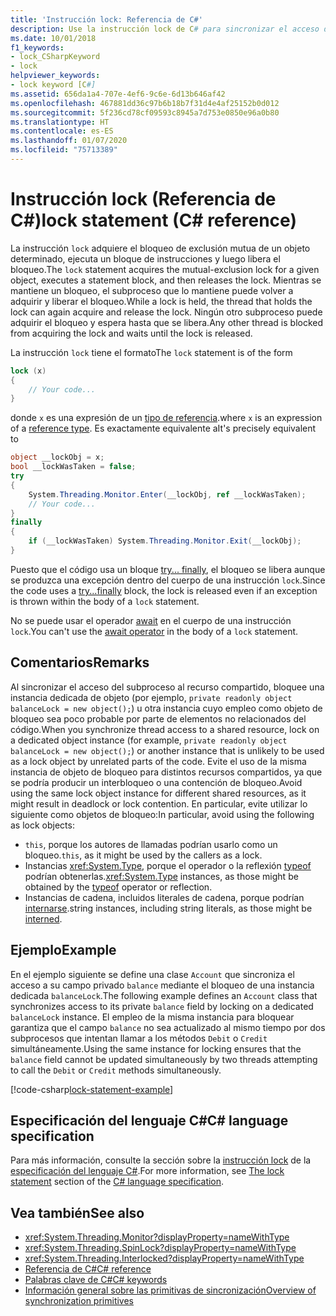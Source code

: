 ```yaml
---
title: 'Instrucción lock: Referencia de C#'
description: Use la instrucción lock de C# para sincronizar el acceso de un subproceso al recurso compartido
ms.date: 10/01/2018
f1_keywords:
- lock_CSharpKeyword
- lock
helpviewer_keywords:
- lock keyword [C#]
ms.assetid: 656da1a4-707e-4ef6-9c6e-6d13b646af42
ms.openlocfilehash: 467881dd36c97b6b18b7f31d4e4af25152b0d012
ms.sourcegitcommit: 5f236cd78cf09593c8945a7d753e0850e96a0b80
ms.translationtype: HT
ms.contentlocale: es-ES
ms.lasthandoff: 01/07/2020
ms.locfileid: "75713389"
---
```

# <a name="lock-statement-c-reference"></a><span data-ttu-id="03c22-103">Instrucción lock (Referencia de C#)</span><span class="sxs-lookup"><span data-stu-id="03c22-103">lock statement (C# reference)</span></span>

<span data-ttu-id="03c22-104">La instrucción `lock` adquiere el bloqueo de exclusión mutua de un objeto determinado, ejecuta un bloque de instrucciones y luego libera el bloqueo.</span><span class="sxs-lookup"><span data-stu-id="03c22-104">The `lock` statement acquires the mutual-exclusion lock for a given object, executes a statement block, and then releases the lock.</span></span> <span data-ttu-id="03c22-105">Mientras se mantiene un bloqueo, el subproceso que lo mantiene puede volver a adquirir y liberar el bloqueo.</span><span class="sxs-lookup"><span data-stu-id="03c22-105">While a lock is held, the thread that holds the lock can again acquire and release the lock.</span></span> <span data-ttu-id="03c22-106">Ningún otro subproceso puede adquirir el bloqueo y espera hasta que se libera.</span><span class="sxs-lookup"><span data-stu-id="03c22-106">Any other thread is blocked from acquiring the lock and waits until the lock is released.</span></span>

<span data-ttu-id="03c22-107">La instrucción `lock` tiene el formato</span><span class="sxs-lookup"><span data-stu-id="03c22-107">The `lock` statement is of the form</span></span>

```csharp
lock (x)
{
    // Your code...
}
```

<span data-ttu-id="03c22-108">donde `x` es una expresión de un [tipo de referencia](reference-types.md).</span><span class="sxs-lookup"><span data-stu-id="03c22-108">where `x` is an expression of a [reference type](reference-types.md).</span></span> <span data-ttu-id="03c22-109">Es exactamente equivalente a</span><span class="sxs-lookup"><span data-stu-id="03c22-109">It's precisely equivalent to</span></span>

```csharp
object __lockObj = x;
bool __lockWasTaken = false;
try
{
    System.Threading.Monitor.Enter(__lockObj, ref __lockWasTaken);
    // Your code...
}
finally
{
    if (__lockWasTaken) System.Threading.Monitor.Exit(__lockObj);
}
```

<span data-ttu-id="03c22-110">Puesto que el código usa un bloque [try... finally](try-finally.md), el bloqueo se libera aunque se produzca una excepción dentro del cuerpo de una instrucción `lock`.</span><span class="sxs-lookup"><span data-stu-id="03c22-110">Since the code uses a [try...finally](try-finally.md) block, the lock is released even if an exception is thrown within the body of a `lock` statement.</span></span>

<span data-ttu-id="03c22-111">No se puede usar el operador [await](../operators/await.md) en el cuerpo de una instrucción `lock`.</span><span class="sxs-lookup"><span data-stu-id="03c22-111">You can't use the [await operator](../operators/await.md) in the body of a `lock` statement.</span></span>

## <a name="remarks"></a><span data-ttu-id="03c22-112">Comentarios</span><span class="sxs-lookup"><span data-stu-id="03c22-112">Remarks</span></span>

<span data-ttu-id="03c22-113">Al sincronizar el acceso del subproceso al recurso compartido, bloquee una instancia dedicada de objeto (por ejemplo, `private readonly object balanceLock = new object();`) u otra instancia cuyo empleo como objeto de bloqueo sea poco probable por parte de elementos no relacionados del código.</span><span class="sxs-lookup"><span data-stu-id="03c22-113">When you synchronize thread access to a shared resource, lock on a dedicated object instance (for example, `private readonly object balanceLock = new object();`) or another instance that is unlikely to be used as a lock object by unrelated parts of the code.</span></span> <span data-ttu-id="03c22-114">Evite el uso de la misma instancia de objeto de bloqueo para distintos recursos compartidos, ya que se podría producir un interbloqueo o una contención de bloqueo.</span><span class="sxs-lookup"><span data-stu-id="03c22-114">Avoid using the same lock object instance for different shared resources, as it might result in deadlock or lock contention.</span></span> <span data-ttu-id="03c22-115">En particular, evite utilizar lo siguiente como objetos de bloqueo:</span><span class="sxs-lookup"><span data-stu-id="03c22-115">In particular, avoid using the following as lock objects:</span></span>

- <span data-ttu-id="03c22-116">`this`, porque los autores de llamadas podrían usarlo como un bloqueo.</span><span class="sxs-lookup"><span data-stu-id="03c22-116">`this`, as it might be used by the callers as a lock.</span></span>
- <span data-ttu-id="03c22-117">Instancias <xref:System.Type>, porque el operador o la reflexión [typeof](../operators/type-testing-and-cast.md#typeof-operator) podrían obtenerlas.</span><span class="sxs-lookup"><span data-stu-id="03c22-117"><xref:System.Type> instances, as those might be obtained by the [typeof](../operators/type-testing-and-cast.md#typeof-operator) operator or reflection.</span></span>
- <span data-ttu-id="03c22-118">Instancias de cadena, incluidos literales de cadena, porque podrían [internarse](/dotnet/api/system.string.intern#remarks).</span><span class="sxs-lookup"><span data-stu-id="03c22-118">string instances, including string literals, as those might be [interned](/dotnet/api/system.string.intern#remarks).</span></span>

## <a name="example"></a><span data-ttu-id="03c22-119">Ejemplo</span><span class="sxs-lookup"><span data-stu-id="03c22-119">Example</span></span>

<span data-ttu-id="03c22-120">En el ejemplo siguiente se define una clase `Account` que sincroniza el acceso a su campo privado `balance` mediante el bloqueo de una instancia dedicada `balanceLock`.</span><span class="sxs-lookup"><span data-stu-id="03c22-120">The following example defines an `Account` class that synchronizes access to its private `balance` field by locking on a dedicated `balanceLock` instance.</span></span> <span data-ttu-id="03c22-121">El empleo de la misma instancia para bloquear garantiza que el campo `balance` no sea actualizado al mismo tiempo por dos subprocesos que intentan llamar a los métodos `Debit` o `Credit` simultáneamente.</span><span class="sxs-lookup"><span data-stu-id="03c22-121">Using the same instance for locking ensures that the `balance` field cannot be updated simultaneously by two threads attempting to call the `Debit` or `Credit` methods simultaneously.</span></span>

[!code-csharp[lock-statement-example](~/samples/snippets/csharp/keywords/LockStatementExample.cs)]

## <a name="c-language-specification"></a><span data-ttu-id="03c22-122">Especificación del lenguaje C#</span><span class="sxs-lookup"><span data-stu-id="03c22-122">C# language specification</span></span>

<span data-ttu-id="03c22-123">Para más información, consulte la sección sobre la [instrucción lock](~/_csharplang/spec/statements.md#the-lock-statement) de la [especificación del lenguaje C#](~/_csharplang/spec/introduction.md).</span><span class="sxs-lookup"><span data-stu-id="03c22-123">For more information, see [The lock statement](~/_csharplang/spec/statements.md#the-lock-statement) section of the [C# language specification](~/_csharplang/spec/introduction.md).</span></span>

## <a name="see-also"></a><span data-ttu-id="03c22-124">Vea también</span><span class="sxs-lookup"><span data-stu-id="03c22-124">See also</span></span>

- <xref:System.Threading.Monitor?displayProperty=nameWithType>
- <xref:System.Threading.SpinLock?displayProperty=nameWithType>
- <xref:System.Threading.Interlocked?displayProperty=nameWithType>
- [<span data-ttu-id="03c22-125">Referencia de C#</span><span class="sxs-lookup"><span data-stu-id="03c22-125">C# reference</span></span>](../index.md)
- [<span data-ttu-id="03c22-126">Palabras clave de C#</span><span class="sxs-lookup"><span data-stu-id="03c22-126">C# keywords</span></span>](index.md)
- [<span data-ttu-id="03c22-127">Información general sobre las primitivas de sincronización</span><span class="sxs-lookup"><span data-stu-id="03c22-127">Overview of synchronization primitives</span></span>](../../../standard/threading/overview-of-synchronization-primitives.md)
